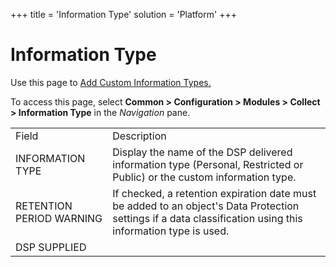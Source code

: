 +++
title = 'Information Type'
solution = 'Platform'
+++

# Information Type

<div class="use">

Use this page to [Add Custom Information
Types.](../Use_Cases/Add%20Custom%20Data%20Classifications%20and%20Information%20Types.htm)

</div>

To access this page, select **Common \> Configuration \> Modules \>
Collect \> Information Type** in the *Navigation*
pane.

|                          |                                                                                                                                                             |
| ------------------------ | ----------------------------------------------------------------------------------------------------------------------------------------------------------- |
| Field                    | Description                                                                                                                                                 |
| INFORMATION TYPE         | Display the name of the DSP delivered information type (Personal, Restricted or Public) or the custom information type.                                     |
| RETENTION PERIOD WARNING | If checked, a retention expiration date must be added to an object's Data Protection settings if a data classification using this information type is used. |
| DSP SUPPLIED             |                                                                                                                                                             |
